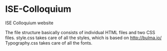# ISE-Colloquium
ISE Colloquium website

The file structure basically consists of individual HTML files and two CSS files.
style.css takes care of all the styles, which is based on http://bulma.io/ 
Typography.css takes care of all the fonts.
